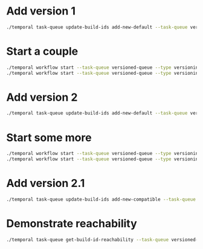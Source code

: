 # Add version 1

```bash
./temporal task-queue update-build-ids add-new-default --task-queue versioned-queue --build-id "1.0"
```

# Start a couple

```bash
./temporal workflow start --task-queue versioned-queue --type versioningExample --workflow-id wf-1
./temporal workflow start --task-queue versioned-queue --type versioningExample --workflow-id wf-2
```

# Add version 2

```bash
./temporal task-queue update-build-ids add-new-default --task-queue versioned-queue --build-id "2.0"
```

# Start some more

```bash
./temporal workflow start --task-queue versioned-queue --type versioningExample --workflow-id wf-3
./temporal workflow start --task-queue versioned-queue --type versioningExample --workflow-id wf-4
```

# Add version 2.1

```bash
./temporal task-queue update-build-ids add-new-compatible --task-queue versioned-queue --build-id "2.1" --existing-compatible-build-id "2.0"
```

# Demonstrate reachability
```bash
./temporal task-queue get-build-id-reachability --task-queue versioned-queue --build-id "1.0" --build-id "2.0" --build-id "2.1"
```
